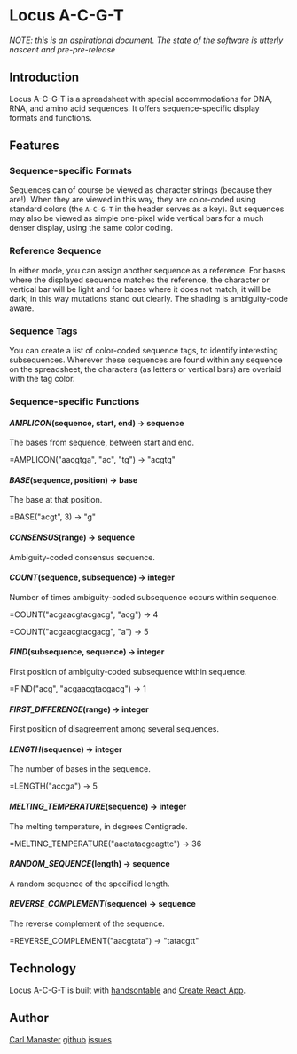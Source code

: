 # Locus A-C-G-T

_NOTE: this is an aspirational document.  The state of the software is utterly nascent and pre-pre-release_

## Introduction

Locus A-C-G-T is a spreadsheet with special accommodations for DNA, RNA, and amino acid sequences.  It offers sequence-specific display formats and functions.

## Features

### Sequence-specific Formats

Sequences can of course be viewed as character strings (because they are!).  When they are viewed in this way, they are color-coded using standard colors (the `A-C-G-T` in the header serves as a key).  But sequences may also be viewed as simple one-pixel wide vertical bars for a much denser display, using the same color coding.

### Reference Sequence

In either mode, you can assign another sequence as a reference.  For bases where the displayed sequence matches the reference, the character or vertical bar will be light and for bases where it does not match, it will be dark; in this way mutations stand out clearly.  The shading is ambiguity-code aware.

### Sequence Tags

You can create a list of color-coded sequence tags, to identify interesting subsequences.  Wherever these sequences are found within any sequence on the spreadsheet, the characters (as letters or vertical bars) are overlaid with the tag color.

### Sequence-specific Functions

#### *AMPLICON*(sequence, start, end) → sequence

The bases from sequence, between start and end.

=AMPLICON("aacgtga", "ac", "tg") → "acgtg"

#### *BASE*(sequence, position) → base
The base at that position.

=BASE("acgt", 3) → "g"

#### *CONSENSUS*(range) → sequence
Ambiguity-coded consensus sequence.

#### *COUNT*(sequence, subsequence) → integer

Number of times ambiguity-coded subsequence occurs within sequence.

=COUNT("acgaacgtacgacg", "acg") → 4

=COUNT("acgaacgtacgacg", "a") → 5

#### *FIND*(subsequence, sequence) → integer
First position of ambiguity-coded subsequence within sequence.

=FIND("acg", "acgaacgtacgacg") → 1

#### *FIRST_DIFFERENCE*(range) → integer
First position of disagreement among several sequences.

#### *LENGTH*(sequence) → integer

The number of bases in the sequence.

=LENGTH("accga") → 5

#### *MELTING_TEMPERATURE*(sequence) → integer
The melting temperature, in degrees Centigrade.

=MELTING_TEMPERATURE("aactatacgcagttc") → 36

#### *RANDOM_SEQUENCE*(length) → sequence

A random sequence of the specified length.

#### *REVERSE_COMPLEMENT*(sequence) → sequence
The reverse complement of the sequence.

=REVERSE_COMPLEMENT("aacgtata") → "tatacgtt"

## Technology

Locus A-C-G-T is built with [handsontable](https://handsontable.com/) and [Create React App](https://github.com/facebookincubator/create-react-app).

## Author

[Carl Manaster](manaster@pobox.com)
[github](https://github.com/carlmanaster)
[issues](https://github.com/carlmanaster/locus-acgt/projects/1)
